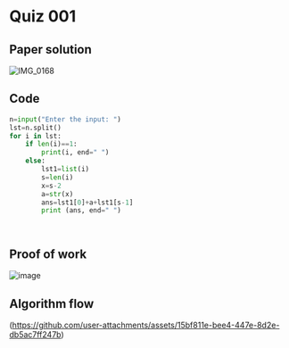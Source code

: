 # Quiz 001

## Paper solution
![IMG_0168](https://github.com/user-attachments/assets/f1317451-f9d1-4d29-b5a5-2b976f27fd34)

## Code
```.py
n=input("Enter the input: ")
lst=n.split()
for i in lst:
    if len(i)==1:
        print(i, end=" ")
    else:
        lst1=list(i)
        s=len(i)
        x=s-2
        a=str(x)
        ans=lst1[0]+a+lst1[s-1]
        print (ans, end=" ")




```

## Proof of work
![image](https://github.com/user-attachments/assets/1a2261d2-7d5f-43c9-b8d2-cb2021ca9103)


## Algorithm flow
(https://github.com/user-attachments/assets/15bf811e-bee4-447e-8d2e-db5ac7ff247b)

